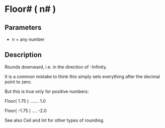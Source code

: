 # Floor# ( n# )

## Parameters

- n = any number

## Description

Rounds downward, i.e. in the direction of -Infinity.
It is a common mistake to think this simply sets everything after the decimal point to zero.But this is true only for positive numbers:
Floor(  1.75 ) ....... 1.0
Floor( -1.75 ) .... -2.0
See also Ceil and Int for other types of rounding.
